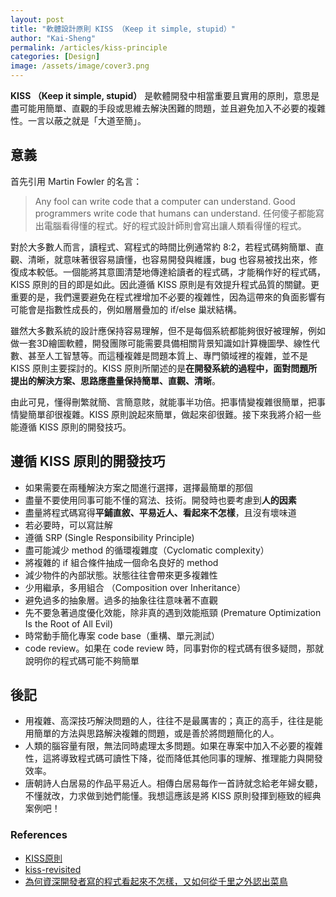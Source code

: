 ```yaml
---
layout: post
title: "軟體設計原則 KISS （Keep it simple, stupid）"
author: "Kai-Sheng"
permalink: /articles/kiss-principle
categories: [Design]
image: /assets/image/cover3.png
--- 
```


**KISS （Keep it simple, stupid）** 是軟體開發中相當重要且實用的原則，意思是盡可能用簡單、直觀的手段或思維去解決困難的問題，並且避免加入不必要的複雜性。一言以蔽之就是「大道至簡」。

## **意義**
首先引用 Martin Fowler 的名言：
> Any fool can write code that a computer can understand. Good programmers write code that humans can understand.
> 任何傻子都能寫出電腦看得懂的程式。好的程式設計師則會寫出讓人類看得懂的程式。

對於大多數人而言，讀程式、寫程式的時間比例通常約 8:2，若程式碼夠簡單、直觀、清晰，就意味著很容易讀懂，也容易開發與維護，bug 也容易被找出來，修復成本較低。一個能將其意圖清楚地傳達給讀者的程式碼，才能稱作好的程式碼，KISS 原則的目的即是如此。因此遵循 KISS 原則是有效提升程式品質的關鍵。更重要的是，我們還要避免在程式裡增加不必要的複雜性，因為這帶來的負面影響有可能會是指數性成長的，例如層層疊加的 if/else 巢狀結構。

雖然大多數系統的設計應保持容易理解，但不是每個系統都能夠很好被理解，例如做一套3D繪圖軟體，開發團隊可能需要具備相關背景知識如計算機圖學、線性代數、甚至人工智慧等。而這種複雜是問題本質上、專門領域裡的複雜，並不是 KISS 原則主要探討的。KISS 原則所闡述的是**在開發系統的過程中，面對問題所提出的解決方案、思路應盡量保持簡單、直觀、清晰**。

由此可見，懂得刪繁就簡、言簡意賅，就能事半功倍。把事情變複雜很簡單，把事情變簡單卻很複雜。KISS 原則說起來簡單，做起來卻很難。接下來我將介紹一些能遵循 KISS 原則的開發技巧。

## **遵循 KISS 原則的開發技巧**
- 如果需要在兩種解決方案之間進行選擇，選擇最簡單的那個
- 盡量不要使用同事可能不懂的寫法、技術。開發時也要考慮到**人的因素**
- 盡量將程式碼寫得**平鋪直敘、平易近人、看起來不怎樣**，且沒有壞味道
- 若必要時，可以寫註解
- 遵循 SRP (Single Responsibility Principle)
- 盡可能減少 method 的循環複雜度（Cyclomatic complexity）
- 將複雜的 if 組合條件抽成一個命名良好的 method
- 減少物件的內部狀態。狀態往往會帶來更多複雜性
- 少用繼承，多用組合 （Composition over Inheritance）
- 避免過多的抽象層。過多的抽象往往意味著不直觀
- 先不要急著過度優化效能，除非真的遇到效能瓶頸 (Premature Optimization Is the Root of All Evil)
- 時常動手簡化專案 code base（重構、單元測試）
- code review。如果在 code review 時，同事對你的程式碼有很多疑問，那就說明你的程式碼可能不夠簡單

## **後記**
- 用複雜、高深技巧解決問題的人，往往不是最厲害的；真正的高手，往往是能用簡單的方法與思路解決複雜的問題，或是善於將問題簡化的人。
- 人類的腦容量有限，無法同時處理太多問題。如果在專案中加入不必要的複雜性，這將導致程式碼可讀性下降，從而降低其他同事的理解、推理能力與開發效率。
- 唐朝詩人白居易的作品平易近人。相傳白居易每作一首詩就念給老年婦女聽，不懂就改，力求做到她們能懂。我想這應該是將 KISS 原則發揮到極致的經典案例吧！

### **References**
- [KISS原則](https://zh.wikipedia.org/zh-tw/KISS%E5%8E%9F%E5%88%99)
- [kiss-revisited](https://enterprisecraftsmanship.com/posts/kiss-revisited/)
- [為何資深開發者寫的程式看起來不怎樣，又如何從千里之外認出菜鳥](https://medium.com/@CQD/%E7%82%BA%E4%BD%95%E8%B3%87%E6%B7%B1%E9%96%8B%E7%99%BC%E8%80%85%E5%AF%AB%E7%9A%84%E7%A8%8B%E5%BC%8F%E7%9C%8B%E8%B5%B7%E4%BE%86%E4%B8%8D%E6%80%8E%E6%A8%A3-%E5%8F%88%E5%A6%82%E4%BD%95%E5%BE%9E%E5%8D%83%E9%87%8C%E4%B9%8B%E5%A4%96%E8%AA%8D%E5%87%BA%E8%8F%9C%E9%B3%A5-c1afa754c5e4)